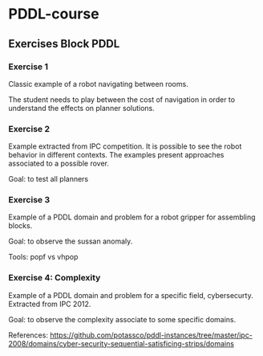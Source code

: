 # PDDL-course


## Exercises Block PDDL

### Exercise 1

Classic example of a robot navigating between rooms.

The student needs to play between the cost of navigation in order to understand the effects on planner solutions.


### Exercise 2

Example extracted from IPC competition. It is possible to see the robot behavior in different contexts. The examples present approaches associated to a possible rover. 

Goal: to test all planners

### Exercise 3

Example of a PDDL domain and problem for a robot gripper for assembling blocks. 

Goal: to observe the sussan anomaly. 

Tools: popf vs vhpop


### Exercise 4: Complexity

Example of a PDDL domain and problem for a specific field, cybersecurty. Extracted from IPC 2012.

Goal: to observe the complexity associate to some specific domains. 

References: https://github.com/potassco/pddl-instances/tree/master/ipc-2008/domains/cyber-security-sequential-satisficing-strips/domains



